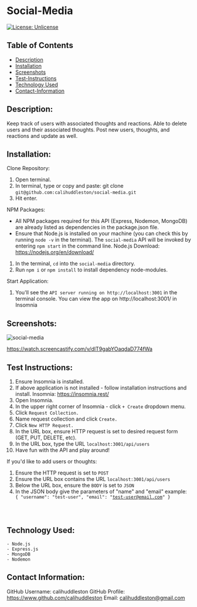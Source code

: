 # Social-Media

[![License: Unlicense](https://img.shields.io/badge/license-Unlicense-blue.svg)](http://unlicense.org/)

## Table of Contents

- [Description](#description)
- [Installation](#install)
- [Screenshots](#screenshots)
- [Test-Instructions](#test)
- [Technology Used](#techused)
- [Contact-Information](#email)

## Description:

Keep track of users with associated thoughts and reactions. Able to delete users and their associated thoughts. Post new users, thoughts, and reactions and update as well.

## Installation:

Clone Repository:

1. Open terminal.
2. In terminal, type or copy and paste: git clone `git@github.com:calihuddleston/social-media.git`
3. Hit enter.

NPM Packages:

- All NPM packages required for this API (Express, Nodemon, MongoDB) are already listed as dependencies in the package.json file.
- Ensure that Node.js is installed on your machine (you can check this by running `node -v` in the terminal). The `social-media` API will be invoked by entering `npm start` in the command line. Node.js Download: https://nodejs.org/en/download/

1. In the terminal, `cd` into the `social-media` directory.
2. Run `npm i` or `npm install` to install dependency node-modules.

Start Application:

1. You'll see the `API server running on http://localhost:3001` in the terminal console. You can view the app on http://localhost:3001/ in Insomnia

## Screenshots:
![social-media](https://user-images.githubusercontent.com/102004484/217681731-5275f3d5-113f-4f60-95b3-5d7a65291657.png)

https://watch.screencastify.com/v/dIT9gabYOaqdaD774fWa

## Test Instructions:

1. Ensure Insomnia is installed. 
2. If above application is not installed - follow installation instructions and install. 
    Insomnia: https://insomnia.rest/
3. Open Insomnia.
4. In the upper right corner of Insomnia - click `+ Create` dropdown menu.
5. Click `Request Collection.`
6. Name request collection and click `Create.`
7. Click `New HTTP Request.`
8. In the URL box, ensure HTTP request is set to desired request form (GET, PUT, DELETE, etc).
9. In the URL box, type the URL `localhost:3001/api/users`
10. Have fun with the API and play around!

If you'd like to add users or thoughts: 
1. Ensure the HTTP request is set to `POST`
2. Ensure the URL box contains the URL `localhost:3001/api/users`
3. Below the URL box, ensure the `BODY` is set to `JSON`
4. In the JSON body give the parameters of "name" and "email"
      example: 
      <Code>
        {
            "username": "test-user",
	          "email": "test-user@email.com"
        }
</Code>

## Technology Used:
  	- Node.js 
 	- Express.js 
 	- MongoDB 
  	- Nodemon

## Contact Information:

GitHub Username: calihuddleston
GitHub Profile: https://www.github.com/calihuddleston
Email: calihuddleston@gmail.com
